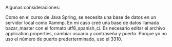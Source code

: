 Algunas consideraciones:

Como en el curso de Java Spring, se necesita una base de datos en un servidor local como Xammp. En mi caso creé una base de datos llamada bazar_master con el formato utf8_spanish_ci.
Es necesario editar el archivo application.properties, cambiar usuario y contraseña y puerto. Porque yo no uso el número de puerto prederterminado, uso el 3310.

